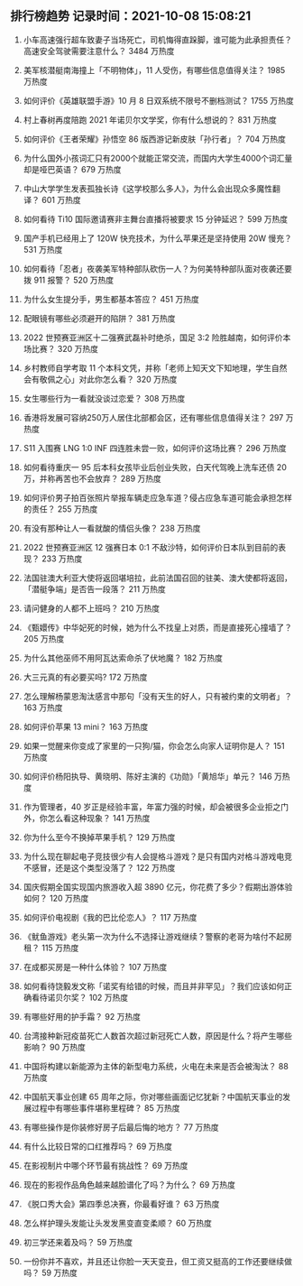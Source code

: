 
## 排行榜趋势 记录时间：2021-10-08 15:08:21
  
  1. 小车高速强行超车致妻子当场死亡，司机悔得直跺脚，谁可能为此承担责任？高速安全驾驶需要注意什么？ 3484 万热度
    
  2. 美军核潜艇南海撞上「不明物体」，11 人受伤，有哪些信息值得关注？ 1985 万热度
    
  3. 如何评价《英雄联盟手游》10 月 8 日双系统不限号不删档测试？ 1755 万热度
    
  4. 村上春树再度陪跑 2021 年诺贝尔文学奖，你有什么想说的？ 831 万热度
    
  5. 如何评价《王者荣耀》孙悟空 86 版西游记新皮肤「孙行者」？ 704 万热度
    
  6. 为什么国外小孩词汇只有2000个就能正常交流，而国内大学生4000个词汇量却是哑巴英语？ 679 万热度
    
  7. 中山大学学生发表孤独长诗《这学校那么多人》，为什么会出现众多魔性翻译？ 601 万热度
    
  8. 如何看待 Ti10 国际邀请赛非主舞台直播将被要求 15 分钟延迟？ 599 万热度
    
  9. 国产手机已经用上了 120W 快充技术，为什么苹果还是坚持使用 20W 慢充？ 531 万热度
    
  10. 如何看待「忍者」夜袭美军特种部队砍伤一人？为何美特种部队面对夜袭还要拨 911 报警？ 520 万热度
    
  11. 为什么女生提分手，男生都基本答应？ 451 万热度
    
  12. 配眼镜有哪些必须避开的陷阱？ 381 万热度
    
  13. 2022 世预赛亚洲区十二强赛武磊补时绝杀，国足 3:2 险胜越南，如何评价本场比赛？ 320 万热度
    
  14. 乡村教师自学考取 11 个本科文凭，并称「老师上知天文下知地理，学生自然会有敬佩之心」对此你怎么看？ 320 万热度
    
  15. 女生哪些行为一看就没谈过恋爱？ 308 万热度
    
  16. 香港将发展可容纳250万人居住北部都会区，还有哪些信息值得关注？ 297 万热度
    
  17. S11 入围赛 LNG 1:0 INF 四连胜未尝一败，如何评价这场比赛？ 296 万热度
    
  18. 如何看待重庆一 95 后本科女孩毕业后创业失败，白天代驾晚上洗车还债 20 万，并称再苦也不会放弃？ 289 万热度
    
  19. 如何评价男子拍百张照片举报车辆走应急车道？侵占应急车道可能会承担怎样的责任？ 255 万热度
    
  20. 有没有那种让人一看就酸的情侣头像？ 238 万热度
    
  21. 2022 世预赛亚洲区 12 强赛日本 0:1 不敌沙特，如何评价日本队到目前的表现？ 233 万热度
    
  22. 法国驻澳大利亚大使将返回堪培拉，此前法国召回的驻美、澳大使都将返回，「潜艇争端」是否告一段落？ 211 万热度
    
  23. 请问健身的人都不上班吗？ 210 万热度
    
  24. 《甄嬛传》中华妃死的时候，她为什么不找皇上对质，而是直接死心撞墙了？ 205 万热度
    
  25. 为什么其他巫师不用阿瓦达索命杀了伏地魔？ 182 万热度
    
  26. 大三元真的有必要买吗? 172 万热度
    
  27. 怎么理解杨蒙恩淘汰感言中那句「没有天生的好人，只有被约束的文明者」？ 163 万热度
    
  28. 如何评价苹果 13 mini？ 163 万热度
    
  29. 如果一觉醒来你变成了家里的一只狗/猫，你会怎么向家人证明你是人？ 151 万热度
    
  30. 如何评价杨阳执导、黄晓明、陈好主演的《功勋》「黄旭华」单元？ 146 万热度
    
  31. 作为管理者，40 岁正是经验丰富，年富力强的时候，却会被很多企业拒之门外，你怎么看这种现象？ 141 万热度
    
  32. 你为什么至今不换掉苹果手机？ 129 万热度
    
  33. 为什么现在聊起电子竞技很少有人会提格斗游戏？是只有国内对格斗游戏电竞不感冒，还是这个类型没落了？ 122 万热度
    
  34. 国庆假期全国实现国内旅游收入超 3890 亿元，你花费了多少？假期出游体验如何？ 120 万热度
    
  35. 如何评价电视剧《我的巴比伦恋人》？ 117 万热度
    
  36. 《鱿鱼游戏》老头第一次为什么不选择让游戏继续？警察的老哥为啥付不起房租？ 115 万热度
    
  37. 在成都买房是一种什么体验？ 107 万热度
    
  38. 如何看待饶毅发文称「诺奖有给错的时候，而且并非罕见」？我们应该如何正确看待诺贝尔奖？ 102 万热度
    
  39. 有哪些好用的护手霜？ 92 万热度
    
  40. 台湾接种新冠疫苗死亡人数首次超过新冠死亡人数，原因是什么？将产生哪些影响？ 90 万热度
    
  41. 中国将构建以新能源为主体的新型电力系统，火电在未来是否会被淘汰？ 88 万热度
    
  42. 中国航天事业创建 65 周年之际，你对哪些画面记忆犹新？中国航天事业的发展过程中有哪些事件堪称里程碑？ 85 万热度
    
  43. 有哪些操作是你装修好房子后最后悔的地方？ 77 万热度
    
  44. 有什么比较日常的口红推荐吗？ 69 万热度
    
  45. 在影视制片中哪个环节最有挑战性？ 69 万热度
    
  46. 现在的影视作品角色越来越脸谱化了吗？为什么？ 69 万热度
    
  47. 《脱口秀大会》第四季总决赛，你最看好谁？ 63 万热度
    
  48. 怎么样护理头发能让头发发黑变直变柔顺？ 60 万热度
    
  49. 初三学还来着及吗？ 59 万热度
    
  50. 一份你并不喜欢，并且还让你脸一天天变丑，但工资又挺高的工作还要继续做吗 ​​​？ 59 万热度
    